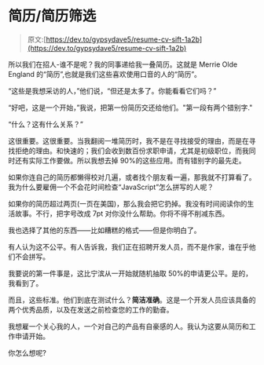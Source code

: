 # 简历/简历筛选

> 原文:[https://dev.to/gypsydave5/resume-cv-sift-1a2b](https://dev.to/gypsydave5/resume-cv-sift-1a2b)

所以我们在招人-谁不是呢？我的同事递给我一叠简历。这就是 Merrie Olde England 的“简历”,也就是我们这些喜欢使用口音的人的“简历”。

“这些是我想采访的人，”他们说，“但还是太多了。你能看看它们吗？”

“好吧，这是一个开始，”我说，把第一份简历交还给他们。"第一段有两个错别字."

“什么？这有什么关系？”

这很重要。这很重要。当我翻阅一堆简历时，我不是在寻找接受的理由，而是在寻找拒绝的理由。和快速的；我们会收到数百份求职申请，尤其是初级职位，而我同时还有实际工作要做。所以我想去掉 90%的这些应用。而有错别字的最先走。

如果你连自己的简历都懒得校对几遍，或者找个朋友看一遍，那我就不打算看了。我为什么要雇佣一个不会花时间检查“JavaScript”怎么拼写的人呢？

如果你的简历超过两页(一页在美国)，那么我会把它扔掉。我没有时间阅读你的生活故事。不行，把字号改成 7pt 对你没什么帮助。你将不得不削减东西。

我也选择了其他的东西——比如糟糕的格式——但是你明白了。

有人认为这不公平。有人告诉我，我们正在招聘开发人员，而不是作家，谁在乎他们不会拼写。

我要说的第一件事是，这比宁滨从一开始就随机抽取 50%的申请更公平。是的，我看到了。

而且，这些标准。他们到底在测试什么？**简洁准确**。这是一个开发人员应该具备的两个优秀品质，以及在发送之前检查您的工作的勤奋。

我想雇一个关心我的人，一个对自己的产品有自豪感的人。我认为这要从简历和工作申请开始。

你怎么想呢?